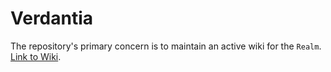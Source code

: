 # Verdantia

The repository's primary concern is to maintain an active wiki for the `Realm`. [Link to Wiki](https://github.com/Lankyadventurer/Verdantia/wiki).

